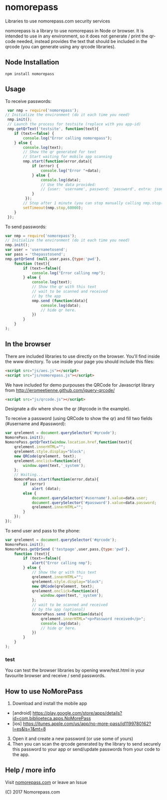 # nomorepass
Libraries to use nomorepass.com security services

nomorepass is a library to use nomorepass in Node or browser. It is intended to use in any environment, so it does not generate / print the qr-code needed, instead provides the text that should be included in the qrcode (you can generate using any qrcode libraries).

## Node Installation

```
npm install nomorepass
```

## Usage

To receive passwords:

```js
 var nmp = require('nomorepass');
// Initialize the environment (do it each time you need)
 nmp.init();
 // Launch the process for testsite (replace with you app-id)
 nmp.getQrText('testsite', function(text){
    if (text==false) {
        console.log("Error calling nomorepass");
    } else {
        console.log(text);
        // Show the qr generated for text
        // Start waiting for mobile app scanning 
        nmp.start(function(error,data){
            if (error) {
                console.log("Error "+data);
            } else {
                console.log(data);
                // Use the data provided:
                // {user: 'username', password: 'password', extra: json-encoded-extra-info}
            }
         });
        // Stop after 1 minute (you can stop manually calling nmp.stop())
        setTimeout(nmp.stop,60000);
    }
 });
```

To send passwords:

```js
var nmp = require('nomorepass');
// Initialize the environment (do it each time you need)
nmp.init();
var user = 'usernametosend';
var pass = 'thepasstosend';
nmp.getQrSend (null,user,pass,{type:'pwd'}, 
    function (text){
        if (text==false){
            console.log("Error calling nmp");
        } else {
            console.log(text);
            // Show the qr with this text
            // wait to be scanned and received
            // by the app
            nmp.send (function(data){
                console.log(data);
                // hide qr here.
            })
        }
    }
);
```
## In the browser

There are included libraries to use directly on the browser. You'll find inside the www directory. To use inside your page you should include this files:

```html
<script src="js/aes.js"></script>
<script src="js/nomorepass.js"></script>
```

We have included for demo purpouses the QRCode for Javascript library from http://jeromeetienne.github.com/jquery-qrcode/

```html
<script src="js/qrcode.js"></script>
```

Designate a div where show the qr (#qrcode in the example).

To receive a password (using QRCode to show the qr) and fill two fields (#username and #password):

```js
var qrelement = document.querySelector('#qrcode');
NomorePass.init();
NomorePass.getQrText(window.location.href,function(text){
    qrelement.innerHTML="";
    qrelement.style.display="block";
    new QRCode(qrelement, text);
    qrelement.onclick=function(e){
        window.open(text,'_system');
    };
    // Waiting...
    NomorePass.start(function(error,data){
        if (error)
            alert (data);
        else {
            document.querySelector('#username').value=data.user;
            document.querySelector('#password').value=data.password;
            qrelement.innerHTML="";
        }
    });
});
```

To send user and pass to the phone:

```js
var qrelement = document.querySelector('#qrcode');
NomorePass.init();
NomorePass.getQrSend ('testpage',user,pass,{type:'pwd'}, 
    function (text){
        if (text==false){
            alert("Error calling nmp");
        } else {
            // Show the qr with this text
            qrelement.innerHTML="";
            qrelement.style.display="block";
            new QRCode(qrelement, text);
            qrelement.onclick=function(e){
                window.open(text,'_system');
            };
            // wait to be scanned and received
            // by the app (optional)
            NomorePass.send (function(data){
                qrelement.innerHTML="<p>Password received</p>";
                console.log(data);
                // hide qr here.
            })
        }
    }
);
```

### test

You can test the browser libraries by opening www/test.html in your favourite browser and receive / send passwords.


## How to use NoMorePass

1. Download and install the mobile app

* [android] https://play.google.com/store/apps/details?id=com.biblioeteca.apps.NoMorePass
* [ios] https://itunes.apple.com/us/app/no-more-pass/id1199780162?l=es&ls=1&mt=8

3. Open it and create a new password (or use some of yours)
4. Then you can scan the qrcode generated by the library to send securely this password to your app or send/update passwords from your code to the app.

## Help / more info

Visit [nomorepass.com](https://nomorepass.com) or leave an Issue

(C) 2017 Nomorepass.com
